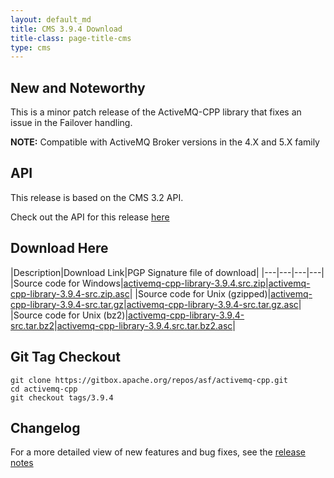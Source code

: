 ```yaml
---
layout: default_md
title: CMS 3.9.4 Download
title-class: page-title-cms
type: cms
---
```


New and Noteworthy
------------------

This is a minor patch release of the ActiveMQ-CPP library that fixes an issue in the Failover handling.

**NOTE:** Compatible with ActiveMQ Broker versions in the 4.X and 5.X family

API
---

This release is based on the CMS 3.2 API.

Check out the API for this release [here](http://activemq.apache.org/cms/api_docs/activemqcpp-3.9.0/html)

Download Here
-------------

|Description|Download Link|PGP Signature file of download|
|---|---|---|---|
|Source code for Windows|[activemq-cpp-library-3.9.4.src.zip](http://www.apache.org/dist/activemq/activemq-cpp/3.9.4/activemq-cpp-library-3.9.4-src.zip)|[activemq-cpp-library-3.9.4-src.zip.asc](http://www.apache.org/dist/activemq/activemq-cpp/3.9.4/activemq-cpp-library-3.9.4-src.zip.asc)|
|Source code for Unix (gzipped)|[activemq-cpp-library-3.9.4-src.tar.gz](http://www.apache.org/dist/activemq/activemq-cpp/3.9.4/activemq-cpp-library-3.9.4-src.tar.gz)|[activemq-cpp-library-3.9.4-src.tar.gz.asc](http://www.apache.org/dist/activemq/activemq-cpp/3.9.4/activemq-cpp-library-3.9.4-src.tar.gz.asc)|
|Source code for Unix (bz2)|[activemq-cpp-library-3.9.4-src.tar.bz2](http://www.apache.org/dist/activemq/activemq-cpp/3.9.4/activemq-cpp-library-3.9.4-src.tar.bz2)|[activemq-cpp-library-3.9.4.src.tar.bz2.asc](http://www.apache.org/dist/activemq/activemq-cpp/3.9.4/activemq-cpp-library-3.9.4-src.tar.bz2.asc)|

Git Tag Checkout
----------------
```
git clone https://gitbox.apache.org/repos/asf/activemq-cpp.git  
cd activemq-cpp  
git checkout tags/3.9.4
```

Changelog
---------

For a more detailed view of new features and bug fixes, see the [release notes](https://issues.apache.org/jira/secure/ReleaseNote.jspa?projectId=12311207&version=12335498)
